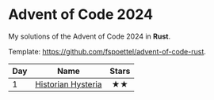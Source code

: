 # Advent of Code 2024

My solutions of the Advent of Code 2024 in **Rust**.

Template: https://github.com/fspoettel/advent-of-code-rust.

| Day | Name                                  | Stars |
|-----|---------------------------------------|:-----:|
| 1   | [ Historian Hysteria ](src/bin/01.rs) |  ★★   |


